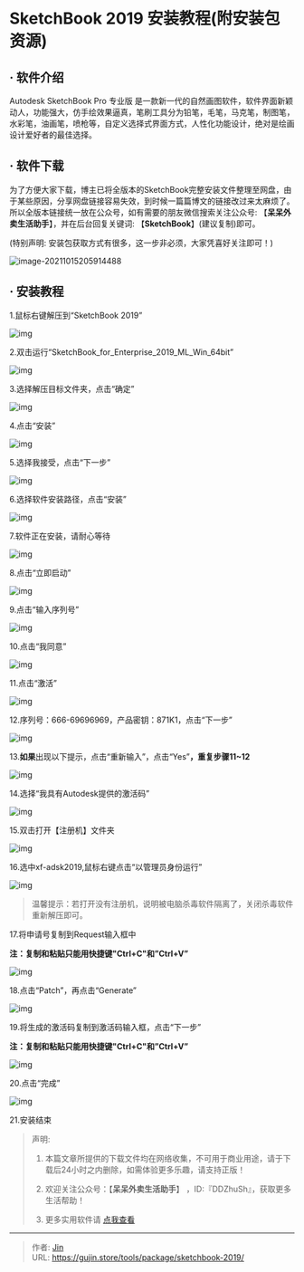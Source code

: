 # SketchBook 2019 安装教程(附安装包资源)


## · 软件介绍
Autodesk SketchBook Pro 专业版 是一款新一代的自然画图软件，软件界面新颖动人，功能强大，仿手绘效果逼真，笔刷工具分为铅笔，毛笔，马克笔，制图笔，水彩笔，油画笔，喷枪等，自定义选择式界面方式，人性化功能设计，绝对是绘画设计爱好者的最佳选择。


## · 软件下载
为了方便大家下载，博主已将全版本的SketchBook完整安装文件整理至网盘，由于某些原因，分享网盘链接容易失效，到时候一篇篇博文的链接改过来太麻烦了。所以全版本链接统一放在公众号，如有需要的朋友微信搜索关注公众号: 【**呆呆外卖生活助手**】，并在后台回复关键词: 【**SketchBook**】(建议复制)即可。

(特别声明: 安装包获取方式有很多，这一步非必须，大家凭喜好关注即可！)

![image-20211015205914488](https://img.gujin.store/img/image-20211015205914488.png)

## · 安装教程

1.鼠标右键解压到“SketchBook 2019”

![img](https://img.gujin.store/img/v2-9a1d5b6bb938c98b2414aff8e15f8d2a_720w.png)

2.双击运行“SketchBook_for_Enterprise_2019_ML_Win_64bit”

![img](https://img.gujin.store/img/v2-724e8f6ca95a483b3511a6740cc7e4fb_720w.png)



3.选择解压目标文件夹，点击“确定”

![img](https://img.gujin.store/img/v2-47204059cbcaaa255797de0315bbfb5d_720w.png)

4.点击“安装”

![img](https://img.gujin.store/img/v2-0d1b07d84755fd9cea41b5031d0866a6_720w.png)

5.选择我接受，点击“下一步”

![img](https://img.gujin.store/img/v2-a73e62565a77be04d795ed34aac6d8d2_720w.png)

6.选择软件安装路径，点击“安装”

![img](https://img.gujin.store/img/v2-21115b1229f79f52b91d3bd62946ea80_720w.png)

7.软件正在安装，请耐心等待

![img](https://img.gujin.store/img/v2-e539d253c889939aa5464f6f1e1c13c5_720w.png)

8.点击“立即启动”

![img](https://img.gujin.store/img/v2-167115c600ed24dad1df672609996e76_720w.png)

9.点击“输入序列号”

![img](https://img.gujin.store/img/v2-56277e5c43518207a6519962c8e211e5_720w.png)

10.点击“我同意”

![img](https://img.gujin.store/img/v2-c16a3c1a7a05493614af580fbb78a44a_720w.png)



11.点击“激活”

![img](https://img.gujin.store/img/v2-ee1c0237c6b594f8cacf851ef1b64159_720w.png)

12.序列号：666-69696969，产品密钥：871K1，点击“下一步”

![img](https://img.gujin.store/img/v2-3c13728079d4131f6cb75a5004b3625d_720w.png)

13.**如果**出现以下提示，点击“重新输入”，点击“Yes”**，重复步骤11~12**

![img](https://img.gujin.store/img/v2-40a78c4d5cdb6bc626f4323818ba1f89_720w.png)

14.选择“我具有Autodesk提供的激活码”

![img](https://img.gujin.store/img/v2-0402a911c1bb146b1d73a0e7aedaedb7_720w.png)

15.双击打开【注册机】文件夹

![img](https://img.gujin.store/img/v2-6f5fb7e79278628556c6415be3830cf8_720w.png)



16.选中xf-adsk2019,鼠标右键点击“以管理员身份运行”

![img](https://img.gujin.store/img/v2-58e78175a50fda313b02e9c7bf3a11b4_720w.png)

> 温馨提示：若打开没有注册机，说明被电脑杀毒软件隔离了，关闭杀毒软件重新解压即可。

17.将申请号复制到Request输入框中

**注：复制和粘贴只能用快捷键"Ctrl+C"和”Ctrl+V”**

![img](https://img.gujin.store/img/v2-c26f8247f8800dd04f9c1e15482ce819_720w.png)

18.点击“Patch”，再点击“Generate”

![img](https://img.gujin.store/img/v2-5be4b1bb5b555f90e172e2be47b72c3f_720w.png)

19.将生成的激活码复制到激活码输入框，点击“下一步”

**注：复制和粘贴只能用快捷键"Ctrl+C"和”Ctrl+V”**

![img](https://img.gujin.store/img/v2-75a7900a539d67a02da32798a8c366dd_720w.png)

20.点击“完成”

![img](https://img.gujin.store/img/v2-8947a684d7a9b45e83772b2693cdf71f_720w.png)

21.安装结束




> 声明: 
>
> 1. 本篇文章所提供的下载文件均在网络收集，不可用于商业用途，请于下载后24小时之内删除，如需体验更多乐趣，请支持正版！
>
> 2. 欢迎关注公众号：【**呆呆外卖生活助手**】 ，ID:『DDZhuSh』，获取更多生活帮助！
>
> 3. 更多实用软件请  [点我查看](/tools)

---

> 作者: [Jin](https://img.gujin.store/img/favicon.ico)  
> URL: https://gujin.store/tools/package/sketchbook-2019/  

